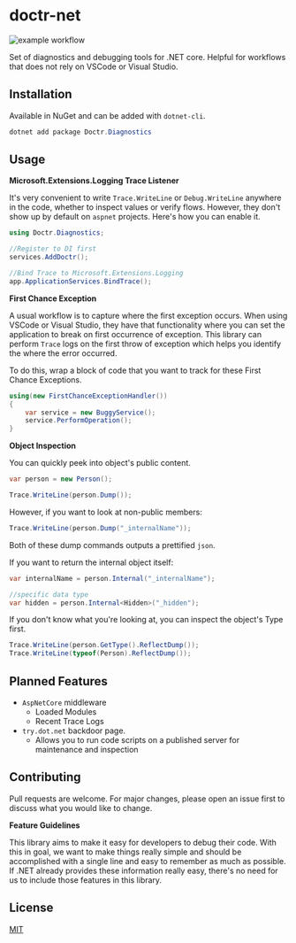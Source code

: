 # doctr-net
![example workflow](https://github.com/netxph/doctr-net/actions/workflows/dotnet.yml/badge.svg)

Set of diagnostics and debugging tools for .NET core. Helpful for workflows that does not rely on VSCode or Visual Studio.

## Installation

Available in NuGet and can be added with `dotnet-cli`.

```powershell
dotnet add package Doctr.Diagnostics
```

## Usage

**Microsoft.Extensions.Logging Trace Listener**

It's very convenient to write `Trace.WriteLine` or `Debug.WriteLine` anywhere in the code, whether to inspect values or verify flows. However, they don't show up by default on `aspnet` projects. Here's how you can enable it.

```c#
using Doctr.Diagnostics;

//Register to DI first
services.AddDoctr();

//Bind Trace to Microsoft.Extensions.Logging
app.ApplicationServices.BindTrace();
```

**First Chance Exception**

A usual workflow is to capture where the first exception occurs. When using VSCode or Visual Studio, they have that functionality where you can set the application to break on first occurrence of exception. This library can perform `Trace` logs on the first throw of exception which helps you identify the where the error occurred.

To do this, wrap a block of code that you want to track for these First Chance Exceptions.

```c#
using(new FirstChanceExceptionHandler())
{
	var service = new BuggyService();
    service.PerformOperation();
}
```

**Object Inspection**

You can quickly peek into object's public content.

```c#
var person = new Person();

Trace.WriteLine(person.Dump());
```

However, if you want to look at non-public members:

```c#
Trace.WriteLine(person.Dump("_internalName"));
```

Both of these dump commands outputs a prettified `json`.

If you want to return the internal object itself:

```c#
var internalName = person.Internal("_internalName");

//specific data type
var hidden = person.Internal<Hidden>("_hidden");
```

If you don't know what you're looking at, you can inspect the object's Type first.

```c#
Trace.WriteLine(person.GetType().ReflectDump());
Trace.WriteLine(typeof(Person).ReflectDump());
```



## Planned Features

* `AspNetCore` middleware
  * Loaded Modules
  * Recent Trace Logs
* `try.dot.net` backdoor page.
  * Allows you to run code scripts on a published server for maintenance and inspection



## Contributing
Pull requests are welcome. For major changes, please open an issue first to discuss what you would like to change.

**Feature Guidelines**

This library aims to make it easy for developers to debug their code. With this in goal, we want to make things really simple and should be accomplished with a single line and easy to remember as much as possible. If .NET already provides these information really easy, there's no need for us to include those features in this library.



## License
[MIT](https://choosealicense.com/licenses/mit/)
